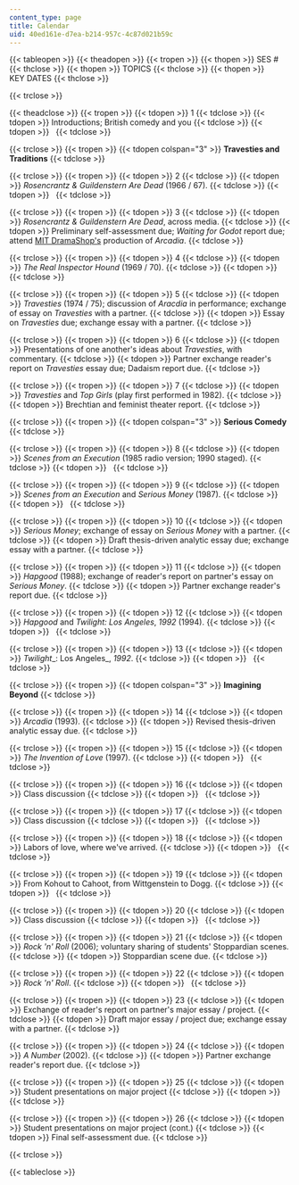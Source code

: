 ```yaml
---
content_type: page
title: Calendar
uid: 40ed161e-d7ea-b214-957c-4c87d021b59c
---
```


{{< tableopen >}}
{{< theadopen >}}
{{< tropen >}}
{{< thopen >}}
SES #
{{< thclose >}}
{{< thopen >}}
TOPICS
{{< thclose >}}
{{< thopen >}}
KEY DATES
{{< thclose >}}

{{< trclose >}}

{{< theadclose >}}
{{< tropen >}}
{{< tdopen >}}
1
{{< tdclose >}}
{{< tdopen >}}
Introductions; British comedy and you
{{< tdclose >}}
{{< tdopen >}}
 
{{< tdclose >}}

{{< trclose >}}
{{< tropen >}}
{{< tdopen colspan="3" >}}
**Travesties and Traditions**
{{< tdclose >}}

{{< trclose >}}
{{< tropen >}}
{{< tdopen >}}
2
{{< tdclose >}}
{{< tdopen >}}
_Rosencrantz & Guildenstern Are Dead_ (1966 / 67).
{{< tdclose >}}
{{< tdopen >}}
 
{{< tdclose >}}

{{< trclose >}}
{{< tropen >}}
{{< tdopen >}}
3
{{< tdclose >}}
{{< tdopen >}}
_Rosencrantz & Guildenstern Are Dead_, across media.
{{< tdclose >}}
{{< tdopen >}}
Preliminary self-assessment due; _Waiting for Godot_ report due; attend [MIT DramaShop's](http://theaterarts.mit.edu/) production of _Arcadia_.
{{< tdclose >}}

{{< trclose >}}
{{< tropen >}}
{{< tdopen >}}
4
{{< tdclose >}}
{{< tdopen >}}
_The Real Inspector Hound_ (1969 / 70).
{{< tdclose >}}
{{< tdopen >}}
 
{{< tdclose >}}

{{< trclose >}}
{{< tropen >}}
{{< tdopen >}}
5
{{< tdclose >}}
{{< tdopen >}}
_Travesties_ (1974 / 75); discussion of _Aracdia_ in performance; exchange of essay on _Travesties_ with a partner.
{{< tdclose >}}
{{< tdopen >}}
Essay on _Travesties_ due; exchange essay with a partner.
{{< tdclose >}}

{{< trclose >}}
{{< tropen >}}
{{< tdopen >}}
6
{{< tdclose >}}
{{< tdopen >}}
Presentations of one another's ideas about _Travesties_, with commentary.
{{< tdclose >}}
{{< tdopen >}}
Partner exchange reader's report on _Travesties_ essay due; Dadaism report due.
{{< tdclose >}}

{{< trclose >}}
{{< tropen >}}
{{< tdopen >}}
7
{{< tdclose >}}
{{< tdopen >}}
_Travesties_ and _Top Girls_ (play first performed in 1982).
{{< tdclose >}}
{{< tdopen >}}
Brechtian and feminist theater report.
{{< tdclose >}}

{{< trclose >}}
{{< tropen >}}
{{< tdopen colspan="3" >}}
**Serious Comedy**
{{< tdclose >}}

{{< trclose >}}
{{< tropen >}}
{{< tdopen >}}
8
{{< tdclose >}}
{{< tdopen >}}
_Scenes from an Execution_ (1985 radio version; 1990 staged).
{{< tdclose >}}
{{< tdopen >}}
 
{{< tdclose >}}

{{< trclose >}}
{{< tropen >}}
{{< tdopen >}}
9
{{< tdclose >}}
{{< tdopen >}}
_Scenes from an Execution_ and _Serious Money_ (1987).
{{< tdclose >}}
{{< tdopen >}}
 
{{< tdclose >}}

{{< trclose >}}
{{< tropen >}}
{{< tdopen >}}
10
{{< tdclose >}}
{{< tdopen >}}
_Serious Money_; exchange of essay on _Serious Money_ with a partner.
{{< tdclose >}}
{{< tdopen >}}
Draft thesis-driven analytic essay due; exchange essay with a partner.
{{< tdclose >}}

{{< trclose >}}
{{< tropen >}}
{{< tdopen >}}
11
{{< tdclose >}}
{{< tdopen >}}
_Hapgood_ (1988); exchange of reader's report on partner's essay on _Serious Money_.
{{< tdclose >}}
{{< tdopen >}}
Partner exchange reader's report due.
{{< tdclose >}}

{{< trclose >}}
{{< tropen >}}
{{< tdopen >}}
12
{{< tdclose >}}
{{< tdopen >}}
_Hapgood_ and _Twilight: Los Angeles_, _1992_ (1994).
{{< tdclose >}}
{{< tdopen >}}
 
{{< tdclose >}}

{{< trclose >}}
{{< tropen >}}
{{< tdopen >}}
13
{{< tdclose >}}
{{< tdopen >}}
_Twilight__: Los Angeles_, _1992_.
{{< tdclose >}}
{{< tdopen >}}
 
{{< tdclose >}}

{{< trclose >}}
{{< tropen >}}
{{< tdopen colspan="3" >}}
**Imagining Beyond**
{{< tdclose >}}

{{< trclose >}}
{{< tropen >}}
{{< tdopen >}}
14
{{< tdclose >}}
{{< tdopen >}}
_Arcadia_ (1993).
{{< tdclose >}}
{{< tdopen >}}
Revised thesis-driven analytic essay due.
{{< tdclose >}}

{{< trclose >}}
{{< tropen >}}
{{< tdopen >}}
15
{{< tdclose >}}
{{< tdopen >}}
_The Invention of Love_ (1997).
{{< tdclose >}}
{{< tdopen >}}
 
{{< tdclose >}}

{{< trclose >}}
{{< tropen >}}
{{< tdopen >}}
16
{{< tdclose >}}
{{< tdopen >}}
Class discussion
{{< tdclose >}}
{{< tdopen >}}
 
{{< tdclose >}}

{{< trclose >}}
{{< tropen >}}
{{< tdopen >}}
17
{{< tdclose >}}
{{< tdopen >}}
Class discussion
{{< tdclose >}}
{{< tdopen >}}
 
{{< tdclose >}}

{{< trclose >}}
{{< tropen >}}
{{< tdopen >}}
18
{{< tdclose >}}
{{< tdopen >}}
Labors of love, where we've arrived.
{{< tdclose >}}
{{< tdopen >}}
 
{{< tdclose >}}

{{< trclose >}}
{{< tropen >}}
{{< tdopen >}}
19
{{< tdclose >}}
{{< tdopen >}}
From Kohout to Cahoot, from Wittgenstein to Dogg.
{{< tdclose >}}
{{< tdopen >}}
 
{{< tdclose >}}

{{< trclose >}}
{{< tropen >}}
{{< tdopen >}}
20
{{< tdclose >}}
{{< tdopen >}}
Class discussion
{{< tdclose >}}
{{< tdopen >}}
 
{{< tdclose >}}

{{< trclose >}}
{{< tropen >}}
{{< tdopen >}}
21
{{< tdclose >}}
{{< tdopen >}}
_Rock 'n' Roll_ (2006); voluntary sharing of students' Stoppardian scenes.
{{< tdclose >}}
{{< tdopen >}}
Stoppardian scene due.
{{< tdclose >}}

{{< trclose >}}
{{< tropen >}}
{{< tdopen >}}
22
{{< tdclose >}}
{{< tdopen >}}
_Rock 'n' Roll_.
{{< tdclose >}}
{{< tdopen >}}
 
{{< tdclose >}}

{{< trclose >}}
{{< tropen >}}
{{< tdopen >}}
23
{{< tdclose >}}
{{< tdopen >}}
Exchange of reader's report on partner's major essay / project.
{{< tdclose >}}
{{< tdopen >}}
Draft major essay / project due; exchange essay with a partner.
{{< tdclose >}}

{{< trclose >}}
{{< tropen >}}
{{< tdopen >}}
24
{{< tdclose >}}
{{< tdopen >}}
_A Number_ (2002).
{{< tdclose >}}
{{< tdopen >}}
Partner exchange reader's report due.
{{< tdclose >}}

{{< trclose >}}
{{< tropen >}}
{{< tdopen >}}
25
{{< tdclose >}}
{{< tdopen >}}
Student presentations on major project
{{< tdclose >}}
{{< tdopen >}}
 
{{< tdclose >}}

{{< trclose >}}
{{< tropen >}}
{{< tdopen >}}
26
{{< tdclose >}}
{{< tdopen >}}
Student presentations on major project (cont.)
{{< tdclose >}}
{{< tdopen >}}
Final self-assessment due.
{{< tdclose >}}

{{< trclose >}}

{{< tableclose >}}